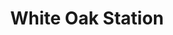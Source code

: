 ---
title: "White Oak Station"
url: /fayetteville/white-oak-station-north-crossover-road/
shop: convenience
---